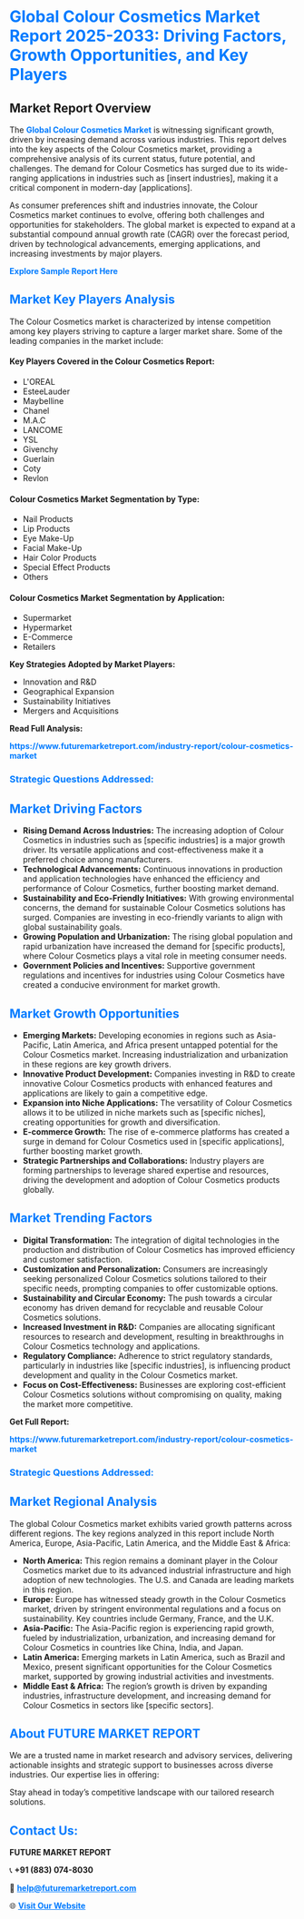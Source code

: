 <h1 style="color: #007BFF;">Global Colour Cosmetics Market Report 2025-2033: Driving Factors, Growth Opportunities, and Key Players</h1>

<section id="overview">
<h2>Market Report Overview</h2>
<p>The <a href="https://www.futuremarketreport.com/industry-report/colour-cosmetics-market" style="color: #007BFF; text-decoration: none;"><strong>Global Colour Cosmetics Market</strong></a> is witnessing significant growth, driven by increasing demand across various industries. This report delves into the key aspects of the Colour Cosmetics market, providing a comprehensive analysis of its current status, future potential, and challenges. The demand for Colour Cosmetics has surged due to its wide-ranging applications in industries such as [insert industries], making it a critical component in modern-day [applications].</p>
<p>As consumer preferences shift and industries innovate, the Colour Cosmetics market continues to evolve, offering both challenges and opportunities for stakeholders. The global market is expected to expand at a substantial compound annual growth rate (CAGR) over the forecast period, driven by technological advancements, emerging applications, and increasing investments by major players.</p>
</section>

<section id="overview">
<p><a href="https://www.futuremarketreport.com/request-sample/reportId=29186" style="color: #007BFF; text-decoration: none;"><strong>Explore Sample Report Here</strong></a></p>
</section>

<section id="key-players">
<h2 style="color: #007BFF;">Market Key Players Analysis</h2>
<p>The Colour Cosmetics market is characterized by intense competition among key players striving to capture a larger market share. Some of the leading companies in the market include:</p>
<h4>Key Players Covered in the Colour Cosmetics Report:</h4>
<ul><li>L&#039;OREAL</li><li>EsteeLauder</li><li>Maybelline</li><li>Chanel</li><li>M.A.C</li><li>LANCOME</li><li>YSL</li><li>Givenchy</li><li>Guerlain</li><li>Coty</li><li>Revlon</li></ul>
<h4>Colour Cosmetics Market Segmentation by Type:</h4>
<ul><li>Nail Products</li><li>Lip Products</li><li>Eye Make-Up</li><li>Facial Make-Up</li><li>Hair Color Products</li><li>Special Effect Products</li><li>Others</li></ul>

<h4>Colour Cosmetics Market Segmentation by Application:</h4>
<ul><li>Supermarket</li><li>Hypermarket</li><li>E-Commerce</li><li>Retailers</li></ul>
<p><strong>Key Strategies Adopted by Market Players:</strong></p>
<ul>
<li>Innovation and R&D</li>
<li>Geographical Expansion</li>
<li>Sustainability Initiatives</li>
<li>Mergers and Acquisitions</li>
</ul>
</section>

<section>
<p><strong>Read Full Analysis: </strong></p><a href="https://www.futuremarketreport.com/industry-report/colour-cosmetics-market" style="color: #007BFF; text-decoration: none;"><strong>https://www.futuremarketreport.com/industry-report/colour-cosmetics-market</strong></a>
<h3 style="color: #007BFF;">Strategic Questions Addressed:</h3>
</section>

<section id="driving-factors">
<h2 style="color: #007BFF;">Market Driving Factors</h2>
<ul>
<li><strong>Rising Demand Across Industries:</strong> The increasing adoption of Colour Cosmetics in industries such as [specific industries] is a major growth driver. Its versatile applications and cost-effectiveness make it a preferred choice among manufacturers.</li>
<li><strong>Technological Advancements:</strong> Continuous innovations in production and application technologies have enhanced the efficiency and performance of Colour Cosmetics, further boosting market demand.</li>
<li><strong>Sustainability and Eco-Friendly Initiatives:</strong> With growing environmental concerns, the demand for sustainable Colour Cosmetics solutions has surged. Companies are investing in eco-friendly variants to align with global sustainability goals.</li>
<li><strong>Growing Population and Urbanization:</strong> The rising global population and rapid urbanization have increased the demand for [specific products], where Colour Cosmetics plays a vital role in meeting consumer needs.</li>
<li><strong>Government Policies and Incentives:</strong> Supportive government regulations and incentives for industries using Colour Cosmetics have created a conducive environment for market growth.</li>
</ul>
</section>

<section id="growth-opportunities">
<h2 style="color: #007BFF;">Market Growth Opportunities</h2>
<ul>
<li><strong>Emerging Markets:</strong> Developing economies in regions such as Asia-Pacific, Latin America, and Africa present untapped potential for the Colour Cosmetics market. Increasing industrialization and urbanization in these regions are key growth drivers.</li>
<li><strong>Innovative Product Development:</strong> Companies investing in R&D to create innovative Colour Cosmetics products with enhanced features and applications are likely to gain a competitive edge.</li>
<li><strong>Expansion into Niche Applications:</strong> The versatility of Colour Cosmetics allows it to be utilized in niche markets such as [specific niches], creating opportunities for growth and diversification.</li>
<li><strong>E-commerce Growth:</strong> The rise of e-commerce platforms has created a surge in demand for Colour Cosmetics used in [specific applications], further boosting market growth.</li>
<li><strong>Strategic Partnerships and Collaborations:</strong> Industry players are forming partnerships to leverage shared expertise and resources, driving the development and adoption of Colour Cosmetics products globally.</li>
</ul>
</section>

<section id="trending-factors">
<h2 style="color: #007BFF;">Market Trending Factors</h2>
<ul>
<li><strong>Digital Transformation:</strong> The integration of digital technologies in the production and distribution of Colour Cosmetics has improved efficiency and customer satisfaction.</li>
<li><strong>Customization and Personalization:</strong> Consumers are increasingly seeking personalized Colour Cosmetics solutions tailored to their specific needs, prompting companies to offer customizable options.</li>
<li><strong>Sustainability and Circular Economy:</strong> The push towards a circular economy has driven demand for recyclable and reusable Colour Cosmetics solutions.</li>
<li><strong>Increased Investment in R&D:</strong> Companies are allocating significant resources to research and development, resulting in breakthroughs in Colour Cosmetics technology and applications.</li>
<li><strong>Regulatory Compliance:</strong> Adherence to strict regulatory standards, particularly in industries like [specific industries], is influencing product development and quality in the Colour Cosmetics market.</li>
<li><strong>Focus on Cost-Effectiveness:</strong> Businesses are exploring cost-efficient Colour Cosmetics solutions without compromising on quality, making the market more competitive.</li>
</ul>
</section>

<section>
<p><strong>Get Full Report: </strong></p><a href="https://www.futuremarketreport.com/industry-report/colour-cosmetics-market" style="color: #007BFF; text-decoration: none;"><strong>https://www.futuremarketreport.com/industry-report/colour-cosmetics-market</strong></a>
<h3 style="color: #007BFF;">Strategic Questions Addressed:</h3>
</section>


<section id="regional-analysis">
<h2 style="color: #007BFF;">Market Regional Analysis</h2>
<p>The global Colour Cosmetics market exhibits varied growth patterns across different regions. The key regions analyzed in this report include North America, Europe, Asia-Pacific, Latin America, and the Middle East & Africa:</p>
<ul>
<li><strong>North America:</strong> This region remains a dominant player in the Colour Cosmetics market due to its advanced industrial infrastructure and high adoption of new technologies. The U.S. and Canada are leading markets in this region.</li>
<li><strong>Europe:</strong> Europe has witnessed steady growth in the Colour Cosmetics market, driven by stringent environmental regulations and a focus on sustainability. Key countries include Germany, France, and the U.K.</li>
<li><strong>Asia-Pacific:</strong> The Asia-Pacific region is experiencing rapid growth, fueled by industrialization, urbanization, and increasing demand for Colour Cosmetics in countries like China, India, and Japan.</li>
<li><strong>Latin America:</strong> Emerging markets in Latin America, such as Brazil and Mexico, present significant opportunities for the Colour Cosmetics market, supported by growing industrial activities and investments.</li>
<li><strong>Middle East & Africa:</strong> The region’s growth is driven by expanding industries, infrastructure development, and increasing demand for Colour Cosmetics in sectors like [specific sectors].</li>
</ul>
</section>

<footer>
<h2 style="color: #007BFF;">About FUTURE MARKET REPORT</h2>
<p>We are a trusted name in market research and advisory services, delivering actionable insights and strategic support to businesses across diverse industries. Our expertise lies in offering:</p>

<p>Stay ahead in today’s competitive landscape with our tailored research solutions.</p>

<h2 style="color: #007BFF;">Contact Us:</h2>
<p><strong>FUTURE MARKET REPORT</strong></p>
<p>📞 <strong>+91 (883) 074-8030</strong></p>
<p>📧 <strong><a href="mailto:help@futuremarketreport.com" style="color: #007BFF;">help@futuremarketreport.com</a></strong></p>
<p>🌐 <strong><a href="https://www.futuremarketreport.com/" style="color: #007BFF;">Visit Our Website</a></strong></p>
</footer>